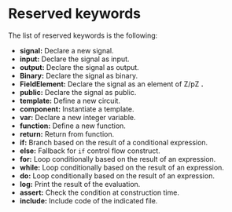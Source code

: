 # Reserved keywords

The list of reserved keywords is the following:

* **signal:** Declare a new signal.
* **input:** Declare the signal as input.
* **output:** Declare the signal as output.
* **Binary:** Declare the signal as binary.
* **FieldElement:** Declare the signal as an element of Z/pZ **.**
* **public:** Declare the signal as public.
* **template:** Define a new circuit.
* **component:** Instantiate a template.
* **var:** Declare a new integer variable.
* **function:** Define a new function.
* **return:** Return from function.
* **if:** Branch based on the result of a conditional expression.
* **else:** Fallback for `if` control flow construct.
* **for:** Loop conditionally based on the result of an expression.
* **while:** Loop conditionally based on the result of an expression.
* **do:** Loop conditionally based on the result of an expression.
* **log:** Print the result of the evaluation.
* **assert:** Check the condition at construction time.
* **include:** Include code of the indicated file.



